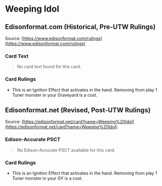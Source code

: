 # Weeping Idol

## Edisonformat.com (Historical, Pre-UTW Rulings)

Source: [https://www.edisonformat.com/rulings](https://www.edisonformat.com/rulings)

### Card Text

> No card text found for this card.

### Card Rulings

*   This is an Ignition Effect that activates in the hand. Removing from play 1 Tuner monster in your Graveyard is a cost.

## Edisonformat.net (Revised, Post-UTW Rulings)

Source: [https://edisonformat.net/card?name=Weeping%20Idol](https://edisonformat.net/card?name=Weeping%20Idol)

### Edison-Accurate PSCT

> No Edison-Accurate PSCT available for this card.

### Card Rulings

*   This is an Ignition Effect that activates in the hand. Removing from play 1 Tuner monster in your GY is a cost.
            